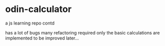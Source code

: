# odin-calculator
a js learning repo contd

has a lot of bugs
many refactoring required
only the basic calculations are implemented
to be improved later...
